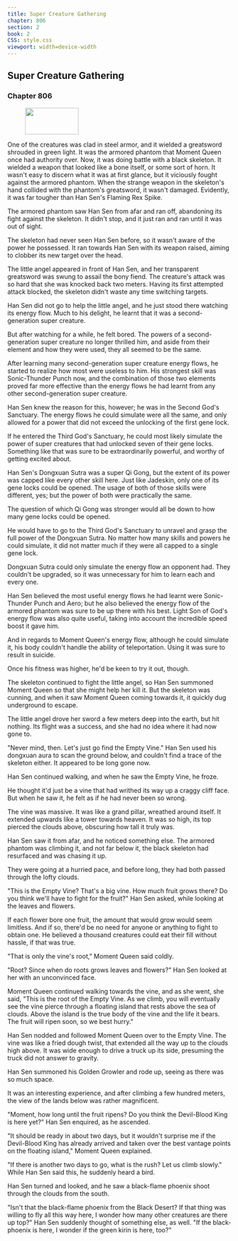 ```yaml
---
title: Super Creature Gathering
chapter: 806
section: 2
book: 2
CSS: style.css
viewport: width=device-width
---
```


## Super Creature Gathering

### Chapter 806

<figure>
	<img src="../Images/gem.gif" alt="" id="gem" width="120" height="60" />
</figure>

One of the creatures was clad in steel armor, and it wielded a greatsword shrouded in green light. It was the armored phantom that Moment Queen once had authority over. Now, it was doing battle with a black skeleton. It wielded a weapon that looked like a bone itself, or some sort of horn. It wasn't easy to discern what it was at first glance, but it viciously fought against the armored phantom. When the strange weapon in the skeleton's hand collided with the phantom's greatsword, it wasn't damaged. Evidently, it was far tougher than Han Sen's Flaming Rex Spike.

The armored phantom saw Han Sen from afar and ran off, abandoning its fight against the skeleton. It didn't stop, and it just ran and ran until it was out of sight.

The skeleton had never seen Han Sen before, so it wasn't aware of the power he possessed. It ran towards Han Sen with its weapon raised, aiming to clobber its new target over the head.

The little angel appeared in front of Han Sen, and her transparent greatsword was swung to assail the bony fiend. The creature's attack was so hard that she was knocked back two meters. Having its first attempted attack blocked, the skeleton didn't waste any time switching targets.

Han Sen did not go to help the little angel, and he just stood there watching its energy flow. Much to his delight, he learnt that it was a second-generation super creature.

But after watching for a while, he felt bored. The powers of a second-generation super creature no longer thrilled him, and aside from their element and how they were used, they all seemed to be the same.

After learning many second-generation super creature energy flows, he started to realize how most were useless to him. His strongest skill was Sonic-Thunder Punch now, and the combination of those two elements proved far more effective than the energy flows he had learnt from any other second-generation super creature.

Han Sen knew the reason for this, however; he was in the Second God's Sanctuary. The energy flows he could simulate were all the same, and only allowed for a power that did not exceed the unlocking of the first gene lock.

If he entered the Third God's Sanctuary, he could most likely simulate the power of super creatures that had unlocked seven of their gene locks. Something like that was sure to be extraordinarily powerful, and worthy of getting excited about.

Han Sen's Dongxuan Sutra was a super Qi Gong, but the extent of its power was capped like every other skill here. Just like Jadeskin, only one of its gene locks could be opened. The usage of both of those skills were different, yes; but the power of both were practically the same.

The question of which Qi Gong was stronger would all be down to how many gene locks could be opened.

He would have to go to the Third God's Sanctuary to unravel and grasp the full power of the Dongxuan Sutra. No matter how many skills and powers he could simulate, it did not matter much if they were all capped to a single gene lock.

Dongxuan Sutra could only simulate the energy flow an opponent had. They couldn't be upgraded, so it was unnecessary for him to learn each and every one.

Han Sen believed the most useful energy flows he had learnt were Sonic-Thunder Punch and Aero; but he also believed the energy flow of the armored phantom was sure to be up there with his best. Light Son of God's energy flow was also quite useful, taking into account the incredible speed boost it gave him.

And in regards to Moment Queen's energy flow, although he could simulate it, his body couldn't handle the ability of teleportation. Using it was sure to result in suicide.

Once his fitness was higher, he'd be keen to try it out, though.

The skeleton continued to fight the little angel, so Han Sen summoned Moment Queen so that she might help her kill it. But the skeleton was cunning, and when it saw Moment Queen coming towards it, it quickly dug underground to escape.

The little angel drove her sword a few meters deep into the earth, but hit nothing. Its flight was a success, and she had no idea where it had now gone to.

"Never mind, then. Let's just go find the Empty Vine." Han Sen used his dongxuan aura to scan the ground below, and couldn't find a trace of the skeleton either. It appeared to be long gone now.

Han Sen continued walking, and when he saw the Empty Vine, he froze.

He thought it'd just be a vine that had writhed its way up a craggy cliff face. But when he saw it, he felt as if he had never been so wrong.

The vine was massive. It was like a grand pillar, wreathed around itself. It extended upwards like a tower towards heaven. It was so high, its top pierced the clouds above, obscuring how tall it truly was.

Han Sen saw it from afar, and he noticed something else. The armored phantom was climbing it, and not far below it, the black skeleton had resurfaced and was chasing it up.

They were going at a hurried pace, and before long, they had both passed through the lofty clouds.

"This is the Empty Vine? That's a big vine. How much fruit grows there? Do you think we'll have to fight for the fruit?" Han Sen asked, while looking at the leaves and flowers.

If each flower bore one fruit, the amount that would grow would seem limitless. And if so, there'd be no need for anyone or anything to fight to obtain one. He believed a thousand creatures could eat their fill without hassle, if that was true.

"That is only the vine's root," Moment Queen said coldly.

"Root? Since when do roots grows leaves and flowers?" Han Sen looked at her with an unconvinced face.

Moment Queen continued walking towards the vine, and as she went, she said, "This is the root of the Empty Vine. As we climb, you will eventually see the vine pierce through a floating island that rests above the sea of clouds. Above the island is the true body of the vine and the life it bears. The fruit will ripen soon, so we best hurry."

Han Sen nodded and followed Moment Queen over to the Empty Vine. The vine was like a fried dough twist, that extended all the way up to the clouds high above. It was wide enough to drive a truck up its side, presuming the truck did not answer to gravity.

Han Sen summoned his Golden Growler and rode up, seeing as there was so much space.

It was an interesting experience, and after climbing a few hundred meters, the view of the lands below was rather magnificent.

"Moment, how long until the fruit ripens? Do you think the Devil-Blood King is here yet?" Han Sen enquired, as he ascended.

"It should be ready in about two days, but it wouldn't surprise me if the Devil-Blood King has already arrived and taken over the best vantage points on the floating island," Moment Queen explained.

"If there is another two days to go, what is the rush? Let us climb slowly." While Han Sen said this, he suddenly heard a bird.

Han Sen turned and looked, and he saw a black-flame phoenix shoot through the clouds from the south.

"Isn't that the black-flame phoenix from the Black Desert? If that thing was willing to fly all this way here, I wonder how many other creatures are there up top?" Han Sen suddenly thought of something else, as well. "If the black-phoenix is here, I wonder if the green kirin is here, too?"